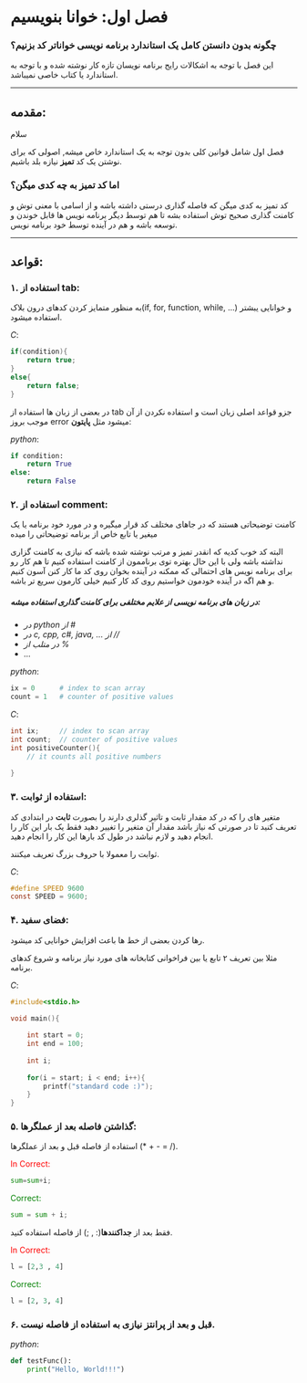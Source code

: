 # فصل اول:‌ خوانا بنویسیم

### چگونه بدون دانستن کامل یک استاندارد برنامه نویسی خواناتر کد بزنیم؟

این فصل با توجه به اشکالات رایج برنامه نویسان تازه کار نوشته شده و با توجه به استاندارد یا کتاب خاصی نمیباشد.

__________________________________________

## مقدمه: 

سلام

فصل اول شامل قوانین کلی بدون توجه به یک استاندارد خاص میشه, اصولی که برای نوشتن یک کد **تمیز** نیازه بلد باشیم.

### اما کد تمیز به چه کدی میگن؟

کد تمیز به کدی میگن که فاصله گذاری درستی داشته باشه و از اسامی با معنی توش و کامنت گذاری صحیح توش استفاده بشه تا هم توسط دیگر برنامه نویس ها قابل خوندن و توسعه باشه و هم در آینده توسط خود برنامه نویس.

------------------------------------

## قواعد:

### ۱. استفاده از tab: 

به منظور متمایز کردن کدهای درون بلاک(if, for, function, while, ...) و خوانایی یبشتر استفاده میشود.

*C*:

```c
if(condition){
    return true;
}
else{
    return false;
}
```

در بعضی از زبان ها استفاده از tab جزو قواعد اصلی زبان است و استفاده نکردن از آن موجب بروز error میشود مثل **پایتون**:

*python*:

```python
if condition:
    return True
else:
    return False
```



### ۲. استفاده از comment: 

کامنت توضیحاتی هستند که در جاهای مختلف کد قرار میگیره و در مورد خود برنامه یا یک میغیر یا تابع خاص از برنامه توضیحاتی را میده

البته کد خوب کدیه که انقدر تمیز و مرتب نوشته شده باشه که نیازی به کامنت گزاری نداشته باشه ولی با این حال بهتره توی برناممون از کامنت استفاده کنیم تا هم کار رو برای برنامه نویس های احتمالی که ممکنه در آینده بخوان روی کد ما کار کنن آسون کنیم و هم اگه در آینده خودمون خواستیم روی کد کار کنیم خیلی کارمون سریع تر باشه.

##### در زبان های برنامه نویسی از علایم مختلفی برای کامنت گذاری استفاده میشه:

- *در python از #* 
- *در c, cpp, c#, java, ... از //*
- *در متلب از %*
- *...*

*python*:

```python
ix = 0		# index to scan array
count = 1	# counter of positive values
```



*C*:

```c
int ix;		// index to scan array
int count;	// counter of positive values
int positiveCounter(){
    // it counts all positive numbers
    
}   
```



### ۳. استفاده از ثوابت:

متغیر های را که در کد مقدار ثابت و تاثیر گذلری دارند را بصورت **ثابت** در ابتدادی کد تعریف کنید تا در صورتی که نیاز باشد مقدار آن متغیر را تغییر دهید فقط یک بار این کار را انجام دهید و لازم نباشد در طول کد بارها این کار را انجام دهید.

ثوابت را معمولا با حروف بزرگ تعریف میکنند.

*C*:

```c
#define SPEED 9600
const SPEED = 9600;
```



### ۴. فضای سفید:

رها کردن بعضی از خط ها باعث افزایش خوانایی کد میشود.

مثلا بین تعریف ۲ تابع یا بین فراخوانی کتابخانه های مورد نیاز برنامه و شروع کدهای برنامه.

*C*:

```c
#include<stdio.h>

void main(){
    
    int start = 0;
    int end = 100;
    
    int i;
    
    for(i = start; i < end; i++){
        printf("standard code :)");
    }
}
```



### ۵. گذاشتن فاصله بعد از عملگرها:

استفاده از فاصله قبل و بعد از عملگرها (* + - = /).

<p style="color:red;">In Correct:</p>

```python
sum=sum+i;
```



<p style="color:green">Correct:</p>

```python
sum = sum + i;
```



فقط بعد از **جداکنندها**(: , ;) از فاصله استفاده کنید.

<p style="color:red">In Correct:</p>

```python
l = [2,3 , 4]
```



<p style="color:green">Correct:</p>

```python
l = [2, 3, 4]
```



### ۶.  قبل و بعد از پرانتز نیازی به استفاده از فاصله نیست.

*python*:

```python
def testFunc():
    print("Hello, World!!!")
```

